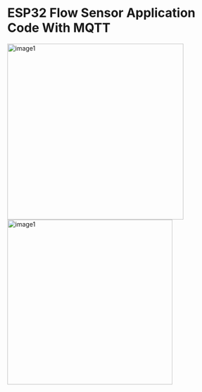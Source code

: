 # ESP32 Flow Sensor Application Code With MQTT
<img width="400" alt="image1" src="https://github.com/user-attachments/assets/f73c6597-5042-4927-b40f-0410c0d331a4">
<img width="375" alt="image1" src="https://github.com/user-attachments/assets/b4e0d5fc-9323-4a4c-97da-414992911bfc">
